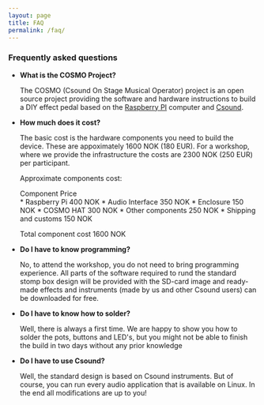 ```yaml
---
layout: page
title: FAQ
permalink: /faq/
---
```


### Frequently asked questions


* **What is the COSMO Project?**

	The COSMO (Csound On Stage Musical Operator) project is an open source project providing the software and hardware instructions to build a DIY effect pedal based on the [Raspberry PI](https://www.raspberrypi.org) computer and [Csound](https://csound.com/).

* **How much does it cost?**

	The basic cost is the hardware components you need to build the device. These are appoximately 1600 NOK (180 EUR). For a workshop, where we provide the infrastructure the costs are 2300 NOK (250 EUR) per participant. 

    Approximate components cost:

    Component     	   			Price     
        * Raspberry Pi          400 NOK 
        * Audio Interface       350 NOK 
        * Enclosure             150 NOK 
        * COSMO HAT             300 NOK 
        * Other components      250 NOK 
        * Shipping and customs  150 NOK

    Total component cost        1600 NOK


* **Do I have to know programming?**

	No, to attend the workshop, you do not need to bring programming experience. All parts of the software required to rund the standard stomp box design will be provided with the SD-card image and ready-made effects and instruments (made by us and other Csound users) can be downloaded for free.

* **Do I have to know how to solder?**

	Well, there is always a first time. We are happy to show you how to solder the pots, buttons and LED's, but you might not be able to finish the build in two days without any prior knowledge


* **Do I have to use Csound?**

	Well, the standard design is based on Csound instruments. But of course, you can run every audio application that is available on Linux. In the end all modifications are up to you!

